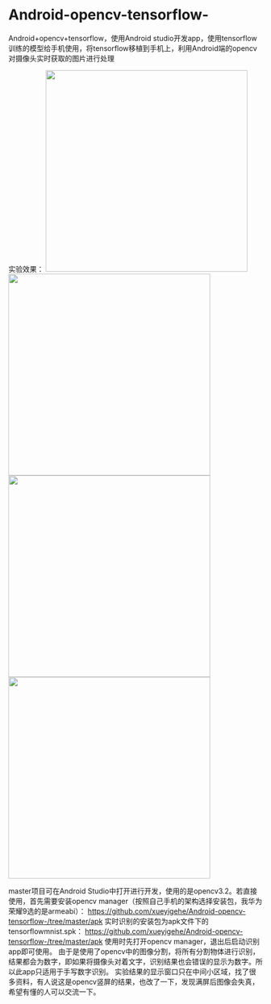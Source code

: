 # Android-opencv-tensorflow-
Android+opencv+tensorflow，使用Android studio开发app，使用tensorflow训练的模型给手机使用，将tensorflow移植到手机上，利用Android端的opencv对摄像头实时获取的图片进行处理

实验效果：
<img src="https://github.com/xueyigehe/Android-opencv-tensorflow-/blob/master/result_img/Screenshot_20180608-172112.png" width="400"/>
<img src="https://github.com/xueyigehe/Android-opencv-tensorflow-/blob/master/result_img/Screenshot_20180608-174111.png" width="400"/>
<img src="https://github.com/xueyigehe/Android-opencv-tensorflow-/blob/master/result_img/Screenshot_20180609-223847.png" width="400"/>
<img src="https://github.com/xueyigehe/Android-opencv-tensorflow-/blob/master/result_img/Screenshot_20180609-224043.png" width="400"/>

master项目可在Android Studio中打开进行开发，使用的是opencv3.2。若直接使用，首先需要安装opencv manager（按照自己手机的架构选择安装包，我华为荣耀9选的是armeabi）：
https://github.com/xueyigehe/Android-opencv-tensorflow-/tree/master/apk
实时识别的安装包为apk文件下的tensorflowmnist.spk：
https://github.com/xueyigehe/Android-opencv-tensorflow-/tree/master/apk
使用时先打开opencv manager，退出后启动识别app即可使用。
由于是使用了opencv中的图像分割，将所有分割物体进行识别，结果都会为数字，即如果将摄像头对着文字，识别结果也会错误的显示为数字。所以此app只适用于手写数字识别。
实验结果的显示窗口只在中间小区域，找了很多资料，有人说这是opencv竖屏的结果，也改了一下，发现满屏后图像会失真，希望有懂的人可以交流一下。
